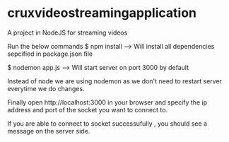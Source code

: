 # cruxvideostreamingapplication
A project in NodeJS for streaming videos

Run the below commands
$ npm install --> Will install all dependencies sepcified in package.json file

$ nodemon app.js --> Will start server on port 3000 by default

Instead of node we are using nodemon as we don't need to restart server everytime we do changes.

Finally open http://localhost:3000 in your browser and specify the ip address and port of the socket you want to connect to.

If you are able to connect to socket successufully , you should see a message on the server side.
